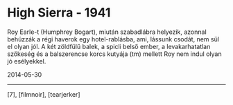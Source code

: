 # High Sierra - 1941

Roy Earle-t (Humphrey Bogart), miután szabadlábra helyezik, azonnal behúzzák a régi haverok egy hotel-rablásba, ami, lássunk csodát, nem sül el olyan jól. A két zöldfülű balek, a spicli belső ember, a levakarhatatlan szőkeség és a balszerencse korcs kutyája (tm) mellett Roy nem indul olyan jó esélyekkel.

2014-05-30 

----

[7], [filmnoir], [tearjerker]